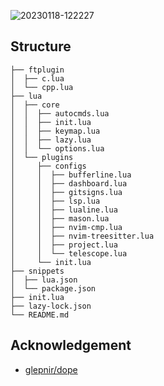 ![20230118-122227](https://cdn.jsdelivr.net/gh/dindin12138/IMG@master/2023/01/20230118-122227.png)

## Structure

```
├── ftplugin
│  ├── c.lua
│  └── cpp.lua
├── lua
│  ├── core
│  │  ├── autocmds.lua
│  │  ├── init.lua
│  │  ├── keymap.lua
│  │  ├── lazy.lua
│  │  └── options.lua
│  └── plugins
│     ├── configs
│     │  ├── bufferline.lua
│     │  ├── dashboard.lua
│     │  ├── gitsigns.lua
│     │  ├── lsp.lua
│     │  ├── lualine.lua
│     │  ├── mason.lua
│     │  ├── nvim-cmp.lua
│     │  ├── nvim-treesitter.lua
│     │  ├── project.lua
│     │  └── telescope.lua
│     └── init.lua
├── snippets
│  ├── lua.json
│  └── package.json
├── init.lua
├── lazy-lock.json
└── README.md
```
## Acknowledgement

- [glepnir/dope](https://github.com/glepnir/dope)
